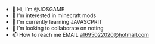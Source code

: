 - 👋 Hi, I’m @JOSGAME
- 👀 I’m interested in minecraft mods
- 🌱 I’m currently learning JAVASCPRIT
- 💞️ I’m looking to collaborate on noting
- 📫 How to reach me EMAIL a1695022020@hotmail.com

<!---
JOSGAME/JOSGAME is a ✨ special ✨ repository because its `README.md` (this file) appears on your GitHub profile.
You can click the Preview link to take a look at your changes.
--->
